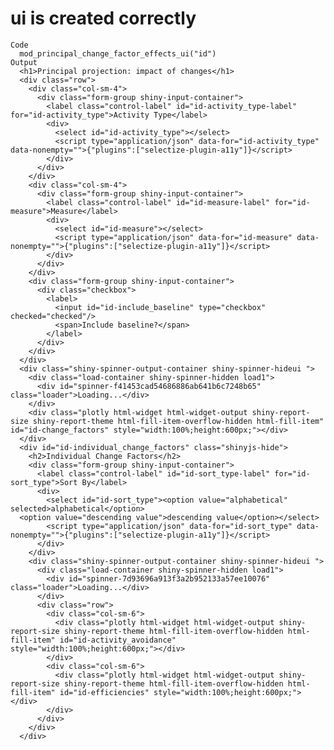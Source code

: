 # ui is created correctly

    Code
      mod_principal_change_factor_effects_ui("id")
    Output
      <h1>Principal projection: impact of changes</h1>
      <div class="row">
        <div class="col-sm-4">
          <div class="form-group shiny-input-container">
            <label class="control-label" id="id-activity_type-label" for="id-activity_type">Activity Type</label>
            <div>
              <select id="id-activity_type"></select>
              <script type="application/json" data-for="id-activity_type" data-nonempty="">{"plugins":["selectize-plugin-a11y"]}</script>
            </div>
          </div>
        </div>
        <div class="col-sm-4">
          <div class="form-group shiny-input-container">
            <label class="control-label" id="id-measure-label" for="id-measure">Measure</label>
            <div>
              <select id="id-measure"></select>
              <script type="application/json" data-for="id-measure" data-nonempty="">{"plugins":["selectize-plugin-a11y"]}</script>
            </div>
          </div>
        </div>
        <div class="form-group shiny-input-container">
          <div class="checkbox">
            <label>
              <input id="id-include_baseline" type="checkbox" checked="checked"/>
              <span>Include baseline?</span>
            </label>
          </div>
        </div>
      </div>
      <div class="shiny-spinner-output-container shiny-spinner-hideui ">
        <div class="load-container shiny-spinner-hidden load1">
          <div id="spinner-f41453cad54686886ab641b6c7248b65" class="loader">Loading...</div>
        </div>
        <div class="plotly html-widget html-widget-output shiny-report-size shiny-report-theme html-fill-item-overflow-hidden html-fill-item" id="id-change_factors" style="width:100%;height:600px;"></div>
      </div>
      <div id="id-individual_change_factors" class="shinyjs-hide">
        <h2>Individual Change Factors</h2>
        <div class="form-group shiny-input-container">
          <label class="control-label" id="id-sort_type-label" for="id-sort_type">Sort By</label>
          <div>
            <select id="id-sort_type"><option value="alphabetical" selected>alphabetical</option>
      <option value="descending value">descending value</option></select>
            <script type="application/json" data-for="id-sort_type" data-nonempty="">{"plugins":["selectize-plugin-a11y"]}</script>
          </div>
        </div>
        <div class="shiny-spinner-output-container shiny-spinner-hideui ">
          <div class="load-container shiny-spinner-hidden load1">
            <div id="spinner-7d93696a913f3a2b952133a57ee10076" class="loader">Loading...</div>
          </div>
          <div class="row">
            <div class="col-sm-6">
              <div class="plotly html-widget html-widget-output shiny-report-size shiny-report-theme html-fill-item-overflow-hidden html-fill-item" id="id-activity_avoidance" style="width:100%;height:600px;"></div>
            </div>
            <div class="col-sm-6">
              <div class="plotly html-widget html-widget-output shiny-report-size shiny-report-theme html-fill-item-overflow-hidden html-fill-item" id="id-efficiencies" style="width:100%;height:600px;"></div>
            </div>
          </div>
        </div>
      </div>

